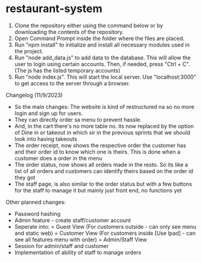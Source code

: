 # restaurant-system
1. Clone the repository either using the command below or by downloading the contents of the repository.
2. Open Command Prompt inside the folder where the files are placed.
3. Run "npm install" to initialize and install all necessary modules used in the project.
4. Run "node add_data.js" to add data to the database. This will allow the user to login using certain accounts. Then, if needed, press "Ctrl + C". (The js has the listed temporary accounts)
5. Run "node index.js". This will start the local server. Use "localhost:3000" to get access to the server through a browser.

Changelog (11/9/2023)
- So the main changes: The website is kind of restructured na so no more login and sign up for users. 
- They can directly order sa menu to prevent hassle. 
- And, in the cart there's no more table no. its now replaced by the option of Dine in or takeout in which sir in the previous sprints that we should look into having takeouts 
- The order receipt, now shows the respective order the customer has and their order id to know which one is theirs. This is done when a customer does a order in the menu
- The order status, now shows all orders made in the resto. So its like a list of all orders and customers can identify theirs based on the order id they got
- The staff page, is also similar to the order status but with a few buttons for the staff to manage it but mainly just front end, no functions yet

Other planned changes:
- Password hashing
- Admin feature - create staff/customer account
- Seperate into:
	= Guest View (For customers outside - can only see menu and static web)
	= Customer View (For customers inside [Use Ipad] - can see all features menu with order)
	= Admin/Staff View
- Session for admin/staff and customer
- Implementation of ability of staff to manage orders
